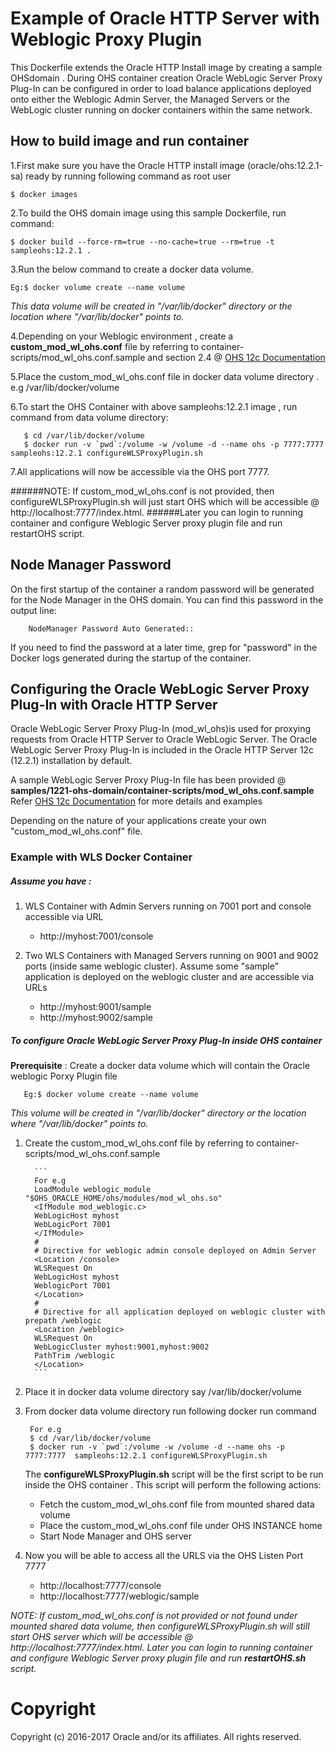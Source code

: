 Example of Oracle HTTP Server with Weblogic Proxy Plugin
===============
This Dockerfile extends the Oracle HTTP Install image by creating a sample OHSdomain .
During OHS container creation Oracle WebLogic Server Proxy Plug-In can be configured in order to load balance applications deployed onto either the Weblogic Admin Server, the Managed Servers or the  WebLogic cluster running on docker containers within the same network.

## How to build image and run container
1.First make sure you have the Oracle HTTP install image (oracle/ohs:12.2.1-sa) ready by running following command as root user

    $ docker images

2.To build the OHS domain image using this sample Dockerfile, run command:

    $ docker build --force-rm=true --no-cache=true --rm=true -t sampleohs:12.2.1 .

3.Run the below command to create a docker data volume.

    Eg:$ docker volume create --name volume

   _This data volume will be created in "/var/lib/docker" directory or the location where "/var/lib/docker" points to._

4.Depending on your Weblogic environment , create a **custom_mod_wl_ohs.conf** file by referring to container-scripts/mod_wl_ohs.conf.sample and section 2.4 @ [OHS 12c Documentation](http://docs.oracle.com/middleware/1221/webtier/develop-plugin/oracle.htm#PLGWL553)

5.Place the custom_mod_wl_ohs.conf file in docker data volume directory . e.g /var/lib/docker/volume

6.To start the OHS Container with above sampleohs:12.2.1 image , run command  from data volume directory:

       $ cd /var/lib/docker/volume
       $ docker run -v `pwd`:/volume -w /volume -d --name ohs -p 7777:7777  sampleohs:12.2.1 configureWLSProxyPlugin.sh

7.All applications will now be accessible via the OHS port 7777.

######NOTE: If custom_mod_wl_ohs.conf is not provided, then configureWLSProxyPlugin.sh will just start OHS which will be accessible @ http://localhost:7777/index.html.
######Later you can login to running container and configure Weblogic Server proxy plugin file and run restartOHS script.
## Node Manager Password

On the first startup of the container a random password will be generated for the Node Manager in the OHS domain. You can find this password in the output line:

        NodeManager Password Auto Generated::

If you need to find the password at a later time, grep for "password" in the Docker logs generated during the startup of the container.

## Configuring the Oracle WebLogic Server Proxy Plug-In with Oracle HTTP Server

Oracle WebLogic Server Proxy Plug-In (mod_wl_ohs)is used for proxying requests from Oracle HTTP Server to Oracle WebLogic Server.
The Oracle WebLogic Server Proxy Plug-In is included in the Oracle HTTP Server 12c (12.2.1) installation by default.

A sample WebLogic Server Proxy Plug-In file has been provided @ **samples/1221-ohs-domain/container-scripts/mod_wl_ohs.conf.sample**
Refer [OHS 12c Documentation](http://docs.oracle.com/middleware/1221/webtier/develop-plugin/oracle.htm#PLGWL553) for more details and examples

Depending on the nature of your applications create your own "custom_mod_wl_ohs.conf" file.


### Example with WLS Docker Container

##### Assume you have :

1. WLS Container with Admin Servers running on 7001 port and console accessible via URL
   - http://myhost:7001/console

2. Two WLS Containers with Managed Servers running on 9001 and 9002 ports (inside same weblogic cluster).
   Assume some "sample" application is deployed on the weblogic cluster and are accessible via URLs
   - http://myhost:9001/sample
   - http://myhost:9002/sample

##### To configure Oracle WebLogic Server Proxy Plug-In inside OHS container

**Prerequisite** : Create a docker data volume which will contain the Oracle weblogic Porxy Plugin file

       Eg:$ docker volume create --name volume

_This volume will be created in "/var/lib/docker" directory or the location where "/var/lib/docker" points to._

1. Create the custom_mod_wl_ohs.conf file by referring to container-scripts/mod_wl_ohs.conf.sample

         ```
         For e.g
         LoadModule weblogic_module  "$OHS_ORACLE_HOME/ohs/modules/mod_wl_ohs.so"
         <IfModule mod_weblogic.c>
         WebLogicHost myhost
         WebLogicPort 7001
         </IfModule>
         #
         # Directive for weblogic admin console deployed on Admin Server
         <Location /console>
         WLSRequest On
         WebLogicHost myhost
         WeblogicPort 7001
         </Location>
         #
         # Directive for all application deployed on weblogic cluster with prepath /weblogic
         <Location /weblogic>
         WLSRequest On
         WebLogicCluster myhost:9001,myhost:9002
         PathTrim /weblogic
         </Location>
         ```

2. Place it in docker data volume directory say /var/lib/docker/volume

3. From docker data volume directory run following docker run command

        For e.g
        $ cd /var/lib/docker/volume
        $ docker run -v `pwd`:/volume -w /volume -d --name ohs -p 7777:7777  sampleohs:12.2.1 configureWLSProxyPlugin.sh

   The **configureWLSProxyPlugin.sh** script will be the first script to be run inside the OHS container .
   This script will perform the following actions:
   - Fetch the custom_mod_wl_ohs.conf file from mounted shared data volume
   - Place the custom_mod_wl_ohs.conf file under OHS INSTANCE home
   - Start Node Manager and OHS server

4. Now you will be able to access all the URLS via the OHS Listen Port 7777
    - http://localhost:7777/console
    - http://localhost:7777/weblogic/sample

 _NOTE: If custom_mod_wl_ohs.conf is not provided or not found under mounted shared data volume, then configureWLSProxyPlugin.sh will still start OHS server which will be accessible @ http://localhost:7777/index.html._
 _Later you can login to running container and configure Weblogic Server proxy plugin file and run **restartOHS.sh** script._


# Copyright
Copyright (c) 2016-2017 Oracle and/or its affiliates. All rights reserved.
